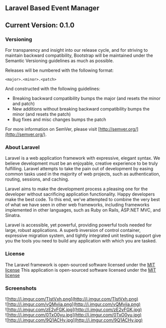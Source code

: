 ## Laravel Based Event Manager

## Current Version: 0.1.0

### Versioning

For transparency and insight into our release cycle, and for striving to maintain backward compatibility, Bootstrap will be maintained under the Semantic Versioning guidelines as much as possible.

Releases will be numbered with the following format:

`<major>.<minor>.<patch>`

And constructed with the following guidelines:

* Breaking backward compatibility bumps the major (and resets the minor and patch)
* New additions without breaking backward compatibility bumps the minor (and resets the patch)
* Bug fixes and misc changes bumps the patch

For more information on SemVer, please visit [http://semver.org/](http://semver.org/).

### About Laravel

Laravel is a web application framework with expressive, elegant syntax. We believe development must be an enjoyable, creative experience to be truly fulfilling. Laravel attempts to take the pain out of development by easing common tasks used in the majority of web projects, such as authentication, routing, sessions, and caching.

Laravel aims to make the development process a pleasing one for the developer without sacrificing application functionality. Happy developers make the best code. To this end, we've attempted to combine the very best of what we have seen in other web frameworks, including frameworks implemented in other languages, such as Ruby on Rails, ASP.NET MVC, and Sinatra.

Laravel is accessible, yet powerful, providing powerful tools needed for large, robust applications. A superb inversion of control container, expressive migration system, and tightly integrated unit testing support give you the tools you need to build any application with which you are tasked.

### License

The Laravel framework is open-sourced software licensed under the [MIT license](http://opensource.org/licenses/MIT)
This application is open-sourced software licensed under the [MIT license](http://opensource.org/licenses/MIT)

### Screenshots

![http://i.imgur.com/TIstVxh.png](http://i.imgur.com/TIstVxh.png)<br />
![http://i.imgur.com/vQMviia.png](http://i.imgur.com/vQMviia.png)<br />
![http://i.imgur.com/zE2vFGK.jpg](http://i.imgur.com/zE2vFGK.jpg)<br />
![http://i.imgur.com/0TxO0yu.jpg](http://i.imgur.com/0TxO0yu.jpg)<br />
![http://i.imgur.com/9Q1ACHy.jpg](http://i.imgur.com/9Q1ACHy.jpg)<br />